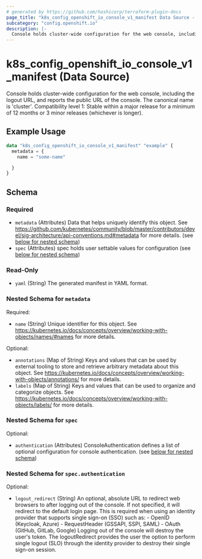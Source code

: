 ```yaml
---
# generated by https://github.com/hashicorp/terraform-plugin-docs
page_title: "k8s_config_openshift_io_console_v1_manifest Data Source - terraform-provider-k8s"
subcategory: "config.openshift.io"
description: |-
  Console holds cluster-wide configuration for the web console, including the logout URL, and reports the public URL of the console. The canonical name is 'cluster'.  Compatibility level 1: Stable within a major release for a minimum of 12 months or 3 minor releases (whichever is longer).
---
```


# k8s_config_openshift_io_console_v1_manifest (Data Source)

Console holds cluster-wide configuration for the web console, including the logout URL, and reports the public URL of the console. The canonical name is 'cluster'.  Compatibility level 1: Stable within a major release for a minimum of 12 months or 3 minor releases (whichever is longer).

## Example Usage

```terraform
data "k8s_config_openshift_io_console_v1_manifest" "example" {
  metadata = {
    name = "some-name"

  }
}
```

<!-- schema generated by tfplugindocs -->
## Schema

### Required

- `metadata` (Attributes) Data that helps uniquely identify this object. See https://github.com/kubernetes/community/blob/master/contributors/devel/sig-architecture/api-conventions.md#metadata for more details. (see [below for nested schema](#nestedatt--metadata))
- `spec` (Attributes) spec holds user settable values for configuration (see [below for nested schema](#nestedatt--spec))

### Read-Only

- `yaml` (String) The generated manifest in YAML format.

<a id="nestedatt--metadata"></a>
### Nested Schema for `metadata`

Required:

- `name` (String) Unique identifier for this object. See https://kubernetes.io/docs/concepts/overview/working-with-objects/names/#names for more details.

Optional:

- `annotations` (Map of String) Keys and values that can be used by external tooling to store and retrieve arbitrary metadata about this object. See https://kubernetes.io/docs/concepts/overview/working-with-objects/annotations/ for more details.
- `labels` (Map of String) Keys and values that can be used to organize and categorize objects. See https://kubernetes.io/docs/concepts/overview/working-with-objects/labels/ for more details.


<a id="nestedatt--spec"></a>
### Nested Schema for `spec`

Optional:

- `authentication` (Attributes) ConsoleAuthentication defines a list of optional configuration for console authentication. (see [below for nested schema](#nestedatt--spec--authentication))

<a id="nestedatt--spec--authentication"></a>
### Nested Schema for `spec.authentication`

Optional:

- `logout_redirect` (String) An optional, absolute URL to redirect web browsers to after logging out of the console. If not specified, it will redirect to the default login page. This is required when using an identity provider that supports single sign-on (SSO) such as: - OpenID (Keycloak, Azure) - RequestHeader (GSSAPI, SSPI, SAML) - OAuth (GitHub, GitLab, Google) Logging out of the console will destroy the user's token. The logoutRedirect provides the user the option to perform single logout (SLO) through the identity provider to destroy their single sign-on session.
